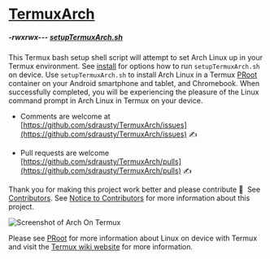 # [TermuxArch](https://github.com/sdrausty/TermuxArch)

##### -rwxrwx--- [setupTermuxArch.sh](https://raw.githubusercontent.com/sdrausty/TermuxArch/master/setupTermuxArch.sh)

This Termux bash setup shell script will attempt to set Arch Linux up in your Termux environment.  See [install](https://sdrausty.github.io/TermuxArchPlus/install) for options how to run `setupTermuxArch.sh` on device.  Use `setupTermuxArch.sh` to install Arch Linux in a Termux [PRoot](https://sdrausty.github.io/TermuxArchPlus/PRoot) container on your Android smartphone and tablet, and Chromebook.  When successfully completed, you will be experiencing the pleasure of the Linux command prompt in Arch Linux in Termux on your device. 

* Comments are welcome at [https://github.com/sdrausty/TermuxArch/issues](https://github.com/sdrausty/TermuxArch/issues) ✍ 

* Pull requests are welcome [https://github.com/sdrausty/TermuxArch/pulls](https://github.com/sdrausty/TermuxArch/pulls) ✍ 

Thank you for making this project work better and please contribute 🔆  See [Contributors](./Contributors).  See [Notice to Contributors](https://sdrausty.github.io/TermuxArchPlus/Notice_to_Contributors) for more information about this project.

![Screenshot of Arch On Termux](https://sdrausty.github.io/TermuxArchPlus/IMG_20171019_190414.jpg)

Please see [PRoot](https://sdrausty.github.io/TermuxArchPlus/PRoot) for more information about Linux on device with Termux and visit the [Termux wiki website](https://wiki.termux.com/) for more information.
